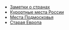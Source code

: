 * [Заметки о странах](Заметки%20о%20странах)
* [Курортные места России](Курортные%20места%20России)
* [Места Подмосковья](Места%20Подмосковья)
* [Старая Европа](Старая%20Европа)